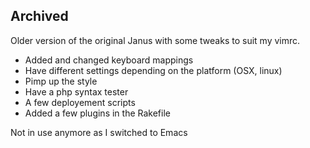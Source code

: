 ## Archived
Older version of the original Janus with some tweaks to suit my vimrc.

* Added and changed keyboard mappings
* Have different settings depending on the platform (OSX, linux)
* Pimp up the style
* Have a php syntax tester
* A few deployement scripts
* Added a few plugins in the Rakefile

Not in use anymore as I switched to Emacs